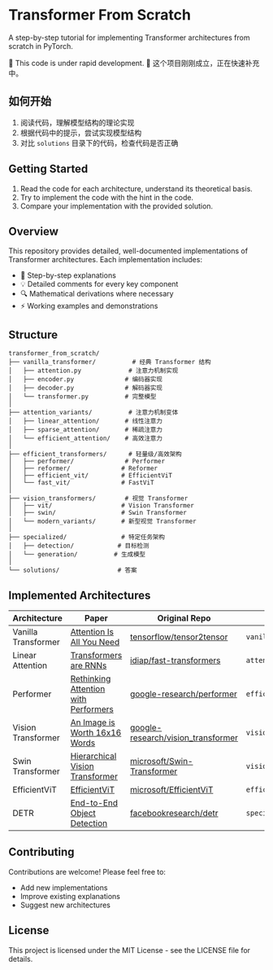 # Transformer From Scratch

A step-by-step tutorial for implementing Transformer architectures from scratch in PyTorch.

🚧 This code is under rapid development.
🚧 这个项目刚刚成立，正在快速补充中。


## 如何开始

1. 阅读代码，理解模型结构的理论实现
2. 根据代码中的提示，尝试实现模型结构
3. 对比 `solutions` 目录下的代码，检查代码是否正确

## Getting Started

1. Read the code for each architecture, understand its theoretical basis.
2. Try to implement the code with the hint in the code.
3. Compare your implementation with the provided solution.


## Overview

This repository provides detailed, well-documented implementations of Transformer architectures. Each implementation includes:

- 📝 Step-by-step explanations
- 💡 Detailed comments for every key component
- 🔍 Mathematical derivations where necessary
- ⚡ Working examples and demonstrations

## Structure

```
transformer_from_scratch/
├── vanilla_transformer/          # 经典 Transformer 结构
│   ├── attention.py             # 注意力机制实现
│   ├── encoder.py              # 编码器实现
│   ├── decoder.py              # 解码器实现
│   └── transformer.py          # 完整模型
│
├── attention_variants/          # 注意力机制变体
│   ├── linear_attention/       # 线性注意力
│   ├── sparse_attention/       # 稀疏注意力
│   └── efficient_attention/    # 高效注意力
│
├── efficient_transformers/      # 轻量级/高效架构
│   ├── performer/              # Performer
│   ├── reformer/              # Reformer
│   ├── efficient_vit/         # EfficientViT
│   └── fast_vit/              # FastViT
│
├── vision_transformers/        # 视觉 Transformer
│   ├── vit/                   # Vision Transformer
│   ├── swin/                  # Swin Transformer
│   └── modern_variants/       # 新型视觉 Transformer
│
├── specialized/               # 特定任务架构
│   ├── detection/            # 目标检测
│   └── generation/          # 生成模型
│
└── solutions/                # 答案
```

## Implemented Architectures

| Architecture | Paper | Original Repo | Implementation Path |
|-------------|-------|---------------|-------------------|
| Vanilla Transformer | [Attention Is All You Need](https://arxiv.org/abs/1706.03762) | [tensorflow/tensor2tensor](https://github.com/tensorflow/tensor2tensor) | `vanilla_transformer/` |
| Linear Attention | [Transformers are RNNs](https://arxiv.org/abs/2006.16236) | [idiap/fast-transformers](https://github.com/idiap/fast-transformers) | `attention_variants/linear_attention/` |
| Performer | [Rethinking Attention with Performers](https://arxiv.org/abs/2009.14794) | [google-research/performer](https://github.com/google-research/performer) | `efficient_transformers/performer/` |
| Vision Transformer | [An Image is Worth 16x16 Words](https://arxiv.org/abs/2010.11929) | [google-research/vision_transformer](https://github.com/google-research/vision_transformer) | `vision_transformers/vit/` |
| Swin Transformer | [Hierarchical Vision Transformer](https://arxiv.org/abs/2103.14030) | [microsoft/Swin-Transformer](https://github.com/microsoft/Swin-Transformer) | `vision_transformers/swin/` |
| EfficientViT | [EfficientViT](https://arxiv.org/abs/2205.14756) | [microsoft/EfficientViT](https://github.com/microsoft/EfficientViT) | `efficient_transformers/efficient_vit/` |
| DETR | [End-to-End Object Detection](https://arxiv.org/abs/2005.12872) | [facebookresearch/detr](https://github.com/facebookresearch/detr) | `specialized/detection/` |


## Contributing

Contributions are welcome! Please feel free to:
- Add new implementations
- Improve existing explanations
- Suggest new architectures

## License

This project is licensed under the MIT License - see the LICENSE file for details.

